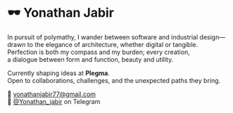 # 🕶️ Yonathan Jabir

In pursuit of polymathy, I wander between software and industrial design—  
drawn to the elegance of architecture, whether digital or tangible.  
Perfection is both my compass and my burden; every creation,  
a dialogue between form and function, beauty and utility.  

Currently shaping ideas at **Plegma**.  
Open to collaborations, challenges, and the unexpected paths they bring.  

📧 yonathanjabir77@gmail.com  
💬 [@Yonathan_jabir](https://t.me/Yonathan_jabir) on Telegram
